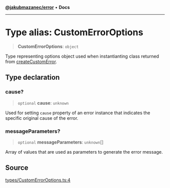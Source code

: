 [**@jakubmazanec/error**](../README.md) • **Docs**

---

# Type alias: CustomErrorOptions

> **CustomErrorOptions**: `object`

Type representing options object used when instantianting class returned from
[createCustomError](../functions/createCustomError.md).

## Type declaration

### cause?

> `optional` **cause**: `unknown`

Used for setting `cause` property of an error instance that indicates the specific original cause of
the error.

### messageParameters?

> `optional` **messageParameters**: `unknown`[]

Array of values that are used as parameters to generate the error message.

## Source

[types/CustomErrorOptions.ts:4](https://github.com/jakubmazanec/js-tools/blob/4653f1571319b3537b5a901a19e171562b7727e5/packages/error/source/types/CustomErrorOptions.ts#L4)
